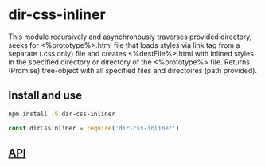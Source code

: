 # dir-css-inliner
This module recursively and asynchronously traverses provided directory, seeks for &lt;%prototype%>.html file that loads styles via link tag from a separate (.css only) file and creates &lt;%destFile%>.html with inlined styles in the specified directory or directory of the &lt;%prototype%> file. Returns (Promise) tree-object with all specified files and directoires (path provided).

## Install and use
```sh
npm install -S dir-css-inliner
```

```js
const dirCssInliner = require('dir-css-inliner')
```
## [API](https://github.com/zorgick/dir-css-inliner/tree/master/docs/api.md)
